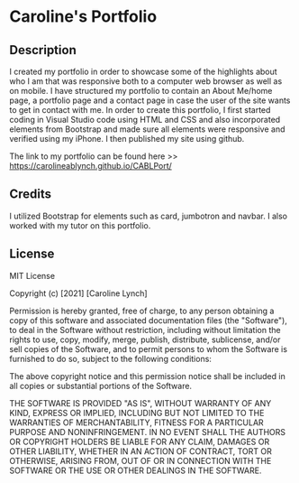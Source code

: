 # Caroline's Portfolio 

## Description

I created my portfolio in order to showcase some of the highlights about who I am that was responsive both to a computer web browser as well as on mobile. I have structured my portfolio to contain an About Me/home page, a portfolio page and a contact page in case the user of the site wants to get in contact with me. In order to create this portfolio, I first started coding in Visual Studio code using HTML and CSS and also incorporated elements from Bootstrap and made sure all elements were responsive and verified using my iPhone. I then published my site using github. 

The link to my portfolio can be found here >> https://carolineablynch.github.io/CABLPort/

## Credits

I utilized Bootstrap for elements such as card, jumbotron and navbar. I also worked with my tutor on this portfolio. 

## License 

MIT License

Copyright (c) [2021] [Caroline Lynch]

Permission is hereby granted, free of charge, to any person obtaining a copy
of this software and associated documentation files (the "Software"), to deal
in the Software without restriction, including without limitation the rights
to use, copy, modify, merge, publish, distribute, sublicense, and/or sell
copies of the Software, and to permit persons to whom the Software is
furnished to do so, subject to the following conditions:

The above copyright notice and this permission notice shall be included in all
copies or substantial portions of the Software.

THE SOFTWARE IS PROVIDED "AS IS", WITHOUT WARRANTY OF ANY KIND, EXPRESS OR
IMPLIED, INCLUDING BUT NOT LIMITED TO THE WARRANTIES OF MERCHANTABILITY,
FITNESS FOR A PARTICULAR PURPOSE AND NONINFRINGEMENT. IN NO EVENT SHALL THE
AUTHORS OR COPYRIGHT HOLDERS BE LIABLE FOR ANY CLAIM, DAMAGES OR OTHER
LIABILITY, WHETHER IN AN ACTION OF CONTRACT, TORT OR OTHERWISE, ARISING FROM,
OUT OF OR IN CONNECTION WITH THE SOFTWARE OR THE USE OR OTHER DEALINGS IN THE
SOFTWARE.